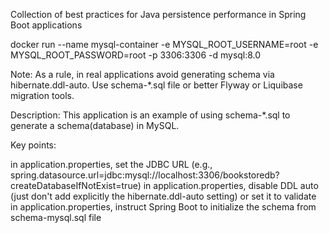 Collection of best practices for Java persistence performance in Spring Boot applications


docker run --name mysql-container -e MYSQL_ROOT_USERNAME=root -e MYSQL_ROOT_PASSWORD=root -p 3306:3306 -d mysql:8.0


Note: As a rule, in real applications avoid generating schema via hibernate.ddl-auto. Use schema-*.sql file or better Flyway or Liquibase migration tools.

Description: This application is an example of using schema-*.sql to generate a schema(database) in MySQL.

Key points:

in application.properties, set the JDBC URL (e.g., spring.datasource.url=jdbc:mysql://localhost:3306/bookstoredb?createDatabaseIfNotExist=true)
in application.properties, disable DDL auto (just don't add explicitly the hibernate.ddl-auto setting) or set it to validate
in application.properties, instruct Spring Boot to initialize the schema from schema-mysql.sql file
